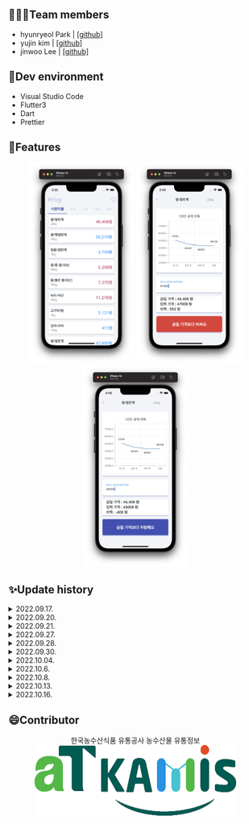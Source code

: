 ## 🧑🏻‍💻Team members
- hyunryeol Park | [[github]](https://github.com/devpark435)
- yujin kim | [[github]](https://github.com/yujinkim1)
- jinwoo Lee | [[github]](https://github.com/yeeZinu)

## 🔨Dev environment
- Visual Studio Code
- Flutter3
- Dart
- Prettier

## 📱Features
<p align="center">
<img src="./readmes/home_screen.png" height="400px" width="210px">
<img src="./readmes/detail_screen_1.png" height="400px" width="210px">
<img src="./readmes/detail_screen_2.png" height="400px" width="210px">
</p>

## ✨Update history

<details>
<summary>2022.09.17.</summary>
<div markdown="1">

- upgrading flutter 3.3
- `flutter upgrading`

</div>
</details>
<details>
<summary>2022.09.20.</summary>
<div markdown="1">

- modify repo path
    - `pricy-flutter-app/`
- upgrading dart 2
- add font-set
    - NotoSans
    - NotoSansKR

</div>
</details>
<details>
<summary>2022.09.21.</summary>
<div markdown="1">

- edit main screen
    - add home screen
- add palette for customize colors

</div>
</details>
<details>
<summary>2022.09.27.</summary>
<div markdown="1">

- add tab bar
- add controller
- add tab bar view

</div>
</details>
<details>
<summary>2022.09.28.</summary>
<div markdown="1">

- edit home screen
    - add ListView
    - add custom widget

</div>
</details>
<details>
<summary>2022.09.30.</summary>
<div markdown="1">

- re-structed file path
    - `lib/...`
    - add folders
        - `/models`
        - `/providers`
        - `/screens`
        - `/utilities`
        - `/widgets`

</div>
</details>
<details>
<summary>2022.10.04.</summary>
<div markdown="1">

- add screen navigation
- add compare screen
    - add chart
    - add number pad keyboard

</div>
</details>
<details>
<summary>2022.10.6.</summary>
<div markdown="1">

- add apis
- add certificate
    - add key
    - add id

</div>
</details>
<details>
<summary>2022.10.8.</summary>
<div markdown="1">

- delete unnecassary files
    - .dart_tool
    - /build
    - .DS_Store

</div>
</details>
<details>
<summary>2022.10.13.</summary>
<div markdown="1">

- fixed type_error
- add apis
- present datas
- add utilities/styles
- edit screen

</div>
</details>
<details>
<summary>2022.10.16.</summary>
<div markdown="1">

- add chart-view
- add input-field-box
- present margin value
- edit screen styles

</div>
</details>

## 😄Contributor
<p align="center">
한국농수산식품 유통공사 농수산물 유통정보
<img src="./readmes/kamis.png" height="140px" width="400px">
</p>
